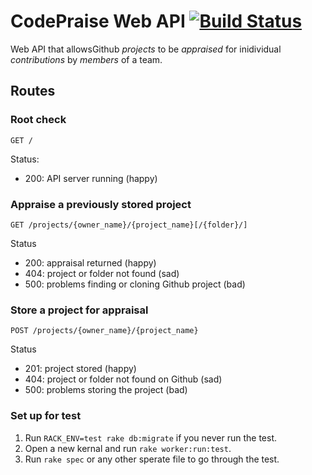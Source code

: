# CodePraise Web API [![Build Status](https://travis-ci.org/ISS-SOA/codepraise-api.svg?branch=master)](https://travis-ci.org/ISS-SOA/codepraise-api)

Web API that allowsGithub *projects* to be *appraised* for inidividual *contributions* by *members* of a team.

## Routes

### Root check

`GET /`

Status:

- 200: API server running (happy)

### Appraise a previously stored project

`GET /projects/{owner_name}/{project_name}[/{folder}/]`

Status

- 200: appraisal returned (happy)
- 404: project or folder not found (sad)
- 500: problems finding or cloning Github project (bad)

### Store a project for appraisal

`POST /projects/{owner_name}/{project_name}`

Status

- 201: project stored (happy)
- 404: project or folder not found on Github (sad)
- 500: problems storing the project (bad)

### Set up for test

1. Run `RACK_ENV=test rake db:migrate` if you never run the test.
2. Open a new kernal and run `rake worker:run:test`.
3. Run `rake spec` or any other sperate file to go through the test. 

